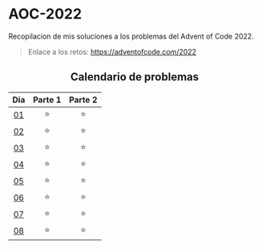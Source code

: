 # AOC-2022

Recopilacion de mis soluciones a los problemas del Advent of Code 2022.

> Enlace a los retos: https://adventofcode.com/2022


<div align=center>

## Calendario de problemas

| Dia | Parte 1 | Parte 2 |
| :---: | :---: | :---: |
| [01](./D01/) | ⭐ | ⭐ |
| [02](./D02/) | ⭐ | ⭐ |
| [03](./D03/) | ⭐ | ⭐ |
| [04](./D04/) | ⭐ | ⭐ |
| [05](./D05/) | ⭐ | ⭐ |
| [06](./D06/) | ⭐ | ⭐ |
| [07](./D07/) | ⭐ | ⭐ |
| [08](./D08/) | ⭐ | ⭐ |

</div>